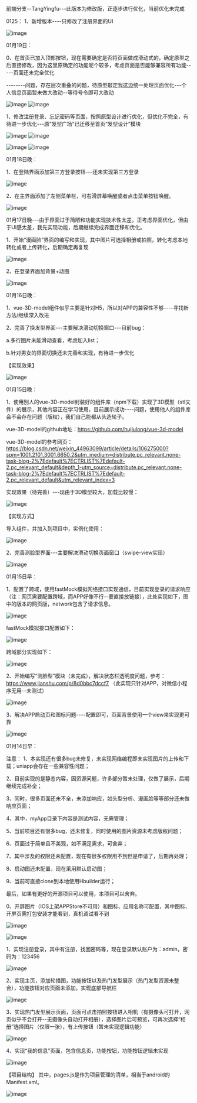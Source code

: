 前端分支--TangYingfu---此版本为修改版，正逐步进行优化，当前优化未完成

0125：
1、新增版本----只修改了注册界面的UI

![image](https://user-images.githubusercontent.com/81294772/150954112-0af593a9-c2dc-4024-a9cf-c285e2e57bf8.png)



01月19日：

0、在首页已加入顶部按钮，现在需要确定是否将页面做成滑动式的，确定原型之后直接修改，因为这里原确定的功能呢个较多，考虑页面是否能够兼容所有功能-----页面还未完全优化

--------问题，存在层次重叠的问题，待原型敲定我这边统一处理页面优化---个人信息页面暂未做大改动--等待号令即可大改动

![image](https://user-images.githubusercontent.com/81294772/150154362-c2752da9-b5a9-4df1-8cbb-77bda363133d.png)
![image](https://user-images.githubusercontent.com/81294772/150160746-38c37b59-a7e1-4523-bc58-cb600aaf8f68.png)




1、修改注册登录、忘记密码等页面，按照原型设计进行优化，但优化不完全，有待进一步优化---原“发型广场”已迁移至首页“发型设计”模块

![image](https://user-images.githubusercontent.com/81294772/150099016-695ee4ad-f99a-42ab-8f37-06777032e43e.png)
![image](https://user-images.githubusercontent.com/81294772/150099052-4adc2fc7-ae2d-4ba2-b548-6f65881320f4.png)


![image](https://user-images.githubusercontent.com/81294772/150099106-c5b1248d-51f4-4617-89ad-c618578ccb38.png)
![image](https://user-images.githubusercontent.com/81294772/150099197-764a7f27-8e24-4f1d-aefd-d5a173fef1ab.png)



01月18日晚：

1、在登陆界面添加第三方登录按钮---还未实现第三方登录

![image](https://user-images.githubusercontent.com/81294772/149988596-47cec450-70fb-4cb5-a41b-eda1b956e310.png)

2、在主界面添加了左侧菜单栏，可右滑屏幕唤醒或者点击菜单按钮唤醒。

![image](https://user-images.githubusercontent.com/81294772/149988856-407a12ee-3a5e-4820-9bcf-2c9079d1cdcd.png)



01月17日晚---由于界面过于简陋和功能实现技术性太差，正考虑界面优化，但由于UI感太差，我先实现功能，后期继续完成界面迁移和优化。

1、开始“漫画脸”界面的编写和实现，其中图片可选择相册或拍照，转化考虑本地转化或者上传转化，后期确定再复现

![image](https://user-images.githubusercontent.com/81294772/149811211-2108892b-0eb6-4f46-b33e-6bb99fb389d7.png)

2、在登录界面加背景+动图

![image](https://user-images.githubusercontent.com/81294772/149818964-c0e37695-73a2-485f-9a22-5aa9a61a1eed.png)




01月16日晚：

1、vue-3D-model组件似乎主要是针对H5，所以对APP的兼容性不够----寻找新方法/继续深入改进

2、完善了换发型界面---主要解决滑动切换窗口---目前bug：

a.多行图片未能滑动查看，考虑加入list；

b.针对男女的界面切换还未完善和实现，有待进一步优化

【实现效果】

![image](https://user-images.githubusercontent.com/81294772/149670620-22b86bff-5b33-4d26-80f3-86d146d8ec8b.png)



01月15日晚：

1、使用别人的vue-3D-model封装好的组件库（npm下载）实现了3D模型（stl文件）的展示，其他内容正在学习使用，目前展示成功----问题，使用他人的组件库会不会存在问题（版权），我们自己能都从头造轮子。

vue-3D-model的github地址：https://github.com/hujiulong/vue-3d-model

vue-3D-model的参考网页：https://blog.csdn.net/weixin_44963099/article/details/106275000?spm=1001.2101.3001.6650.2&utm_medium=distribute.pc_relevant.none-task-blog-2%7Edefault%7ECTRLIST%7Edefault-2.pc_relevant_default&depth_1-utm_source=distribute.pc_relevant.none-task-blog-2%7Edefault%7ECTRLIST%7Edefault-2.pc_relevant_default&utm_relevant_index=3

实现效果（待完善）---现由于3D模型较大，加载比较慢：

![image](https://user-images.githubusercontent.com/81294772/149628925-d635d6d3-008b-468a-8f5e-0e45cd58afde.png)

【实现方式】

导入组件，并加入到项目中，实例化使用：

![image](https://user-images.githubusercontent.com/81294772/149628967-109f1c23-95cb-4a92-b201-03d0ab8b5e8f.png)


2、完善测脸型界面---主要解决滑动切换页面窗口（swipe-view实现）

![image](https://user-images.githubusercontent.com/81294772/149626500-a18bbf51-2868-4816-83ec-3547180f701d.png)


01月15日早：

1、配置了跨域，使用fastMock模拟网络接口实现通信，目前实现登录的请求响应（注：网页需要配置跨域，而APP好像不行--要直接放链接），此处实现如下，图中的版本的网页版，network包含了请求信息。

![image](https://user-images.githubusercontent.com/81294772/149561356-a8fcdbbb-6c10-4502-8d6d-8b388cd3bc6f.png)

fastMock模拟接口配置如下：

![image](https://user-images.githubusercontent.com/81294772/149561449-8818bd1c-4e77-40bd-b10d-03958b379173.png)

跨域部分实现如下：

![image](https://user-images.githubusercontent.com/81294772/149561571-cbf51df5-0fcc-410c-9f2b-4da586a80edf.png)


2、开始编写“测脸型”模块（未完成），解决状态栏透明度问题，参考：https://www.jianshu.com/p/8d0bbc7dccf7 （此实现只针对APP，对微信小程序无用--未测试）

![image](https://user-images.githubusercontent.com/81294772/149561714-65b9c14b-1347-4204-9b2b-a28709538fee.png)

3、解决APP启动页和图标问题----配置即可，页面背景使用一个view来实现更可靠

![image](https://user-images.githubusercontent.com/81294772/149561928-105b75c2-c625-4fd8-bfad-860998f5c7a8.png)



01月14日早：

注意：
  1、本实现还有很多bug未修复，未实现网络编程即未实现图片的上传和下载；uniapp会存在一些兼容性问题；
  
  2、目前实现的是静态内容，因资源问题，许多部分暂未处理，仅做了展示，后期继续完成补全；
  
  3、同时，很多页面还未不全，未添加响应，如头型分析、漫画脸等等部分还未做响应页面；
  
  4、其中，myApp目录下内容是测试内容，无需管理；
  
  5、当前项目还有很多bug，还未修复，同时使用的图片资源未考虑版权问题；
  
  6、页面过于简单且不美观，如不满足需求，可舍弃；
  
  7、其中涉及的权限还未配置，现在有很多权限用不到但是申请了，后期再处理；
  
  8、启动图还未配置，现在采用默认启动图；
  
  9、当前可直接clone到本地使用Hbuilder运行；
  
  最后，如果有更好的开源项目可以使用，本项目可以舍弃。
  
  
0、开屏图片（IOS上架APPStore不可用）和图标、应用名称可配置，其中图标、开屏页需打包安装才能看到，真机调试看不到

![image](https://user-images.githubusercontent.com/81294772/149462244-d4286298-1f71-4727-9f30-56ed7d720402.png)

![image](https://user-images.githubusercontent.com/81294772/149462278-a04bccf7-fdd4-4013-98cc-420b31aa1863.png)


  
1、实现注册登录，其中有注册，找回密码等，现在登录默认账户为：admin，密码为：123456

![image](https://user-images.githubusercontent.com/81294772/149372040-93af2a8a-ca74-458c-b329-095bd791bdd6.png)

2、实现主页，添加轮播图，功能按钮以及热门发型展示（热门发型资源未整合），功能按钮对应页面未添加，实现底部导航栏

![image](https://user-images.githubusercontent.com/81294772/149372084-b97af6fc-610d-4bbb-95eb-496869f1fe32.png)

3、实现热门发型展示页面，页面可点击拍照按钮进入相机（有摄像头可打开，网页似乎不会打开--无摄像头自动打开相册），选择图片后可预览，可再次选择“相册”选择图片（仅限一张），有上传按钮（暂未实现逻辑功能）

![image](https://user-images.githubusercontent.com/81294772/149372146-131334cc-2a3d-4557-b937-f119d7d50210.png)

4、实现“我的信息”页面，包含信息页，功能按钮，功能按钮逻辑未实现

![image](https://user-images.githubusercontent.com/81294772/149372200-ee24036b-b3fb-4f37-8fb1-8e7e73e9228f.png)

【项目结构】
其中，pages.js是作为项目管理的清单，相当于android的Manifest.xml。

![image](https://user-images.githubusercontent.com/81294772/149372698-44ad6227-449b-4678-9ab4-b05a935d1243.png)

